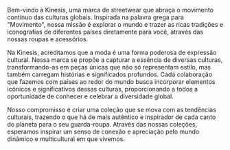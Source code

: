 Bem-vindo à Kinesis, uma marca de streetwear que abraça o movimento contínuo das culturas globais. Inspirada na palavra grega para "Movimento", nossa missão é explorar o mundo e trazer as ricas tradições e iconografias de diferentes países diretamente para você, através das nossas roupas e acessórios.

Na Kinesis, acreditamos que a moda é uma forma poderosa de expressão cultural. Nossa marca se propõe a capturar a essência de diversas culturas, transformando-as em peças únicas que não só representam estilo, mas também carregam histórias e significados profundos. Cada colaboração que fazemos com países ao redor do mundo busca incorporar elementos icônicos e significativos dessas culturas, proporcionando a todos a oportunidade de conhecer e celebrar a diversidade global.

Nosso compromisso é criar uma coleção que se mova com as tendências culturais, trazendo o que há de mais autêntico e inspirador de cada canto do planeta para o seu guarda-roupa. Através das nossas coleções, esperamos inspirar um senso de conexão e apreciação pelo mundo dinâmico e multicultural em que vivemos.